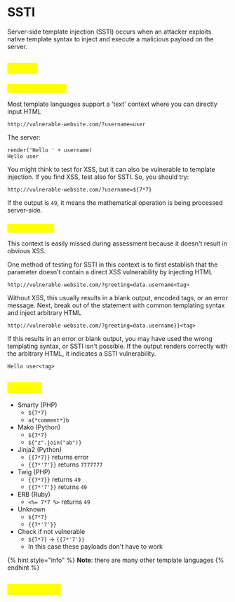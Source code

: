 # SSTI

Server-side template injection (SSTI) occurs when an attacker exploits native template syntax to inject and execute a malicious payload on the server.

## <mark style="color:yellow;">Detect</mark>

### <mark style="color:yellow;">**Plaintext context**</mark>

Most template languages support a 'text' context where you can directly input HTML

```
http://vulnerable-website.com/?username=user
```

The server:

```
render('Hello ' + username)
Hello user
```

You might think to test for XSS, but it can also be vulnerable to template injection. If you find XSS, test also for SSTI. So, you should try:

```
http://vulnerable-website.com/?username=${7*7}
```

If the output is `49`, it means the mathematical operation is being processed server-side.

### <mark style="color:yellow;">**Code context**</mark>

This context is easily missed during assessment because it doesn't result in obvious XSS.

One method of testing for SSTI in this context is to first establish that the parameter doesn't contain a direct XSS vulnerability by injecting HTML

```
http://vulnerable-website.com/?greeting=data.username<tag>
```

Without XSS, this usually results in a blank output, encoded tags, or an error message. Next, break out of the statement with common templating syntax and inject arbitrary HTML

```
http://vulnerable-website.com/?greeting=data.username}}<tag>
```

If this results in an error or blank output, you may have used the wrong templating syntax, or SSTI isn't possible. If the output renders correctly with the arbitrary HTML, it indicates a SSTI vulnerability.

```
Hello user<tag>
```

## <mark style="color:yellow;">Identify</mark> <a href="#identify" id="identify"></a>

* Smarty (PHP)
  * `${7*7}`&#x20;
  * &#x20;`a{*comment*}b`
* Mako (Python)
  * `${7*7}`
  * `${"z".join("ab")}`
* Jinja2 (Python)
  * `{{7*7}}` returns error
  * `{{7*'7'}}`  returns `7777777`
* Twig (PHP)
  * `{{7*7}}` returns `49`
  * `{{7*'7'}}` returns `49`
* ERB (Ruby)
  * `<%= 7*7 %>` returns `49`
* Unknown
  * `${7*7}`
  * `{{7*'7'}}`
* Check if not vulnerable
  * `${7*7}` -> `{{7*'7'}}`&#x20;
  * In this case these payloads don't have to work

{% hint style="info" %}
**Note**: there are many other template languages
{% endhint %}

## <mark style="color:yellow;">Exploitation</mark>



